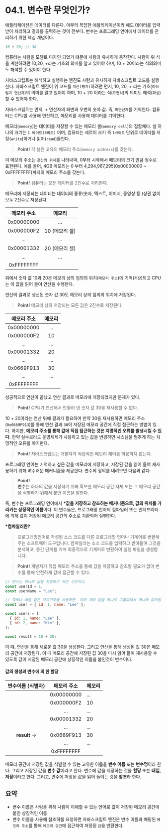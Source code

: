 # 04.1. 변수란 무엇인가?



애플리케이션은 데이터를 다룬다. 아무리 복잡한 애플리케이션이라 해도 데이터를 입력받아 처리하고 결과를 출력하는 것이 전부다. 변수는 프로그래밍 언어에서 데이터를 관리하기 위한 핵심 개념이다.

```js
10 + 20; // 30
```

컴퓨터는 사람을 모델로 디자인 되었기 떄문에 사람과 유사하게 동작한다. 사람이 위 식을 계산하려면 10,20, +라는 기호의 의미를 알고 있어야 하며, 10 + 20이라는 식의의미도 해석할 수 있어야 한다.

자바스크립트는 해석하고 실행하는 엔진도 사람과 유사하게 자바스크립트 코드를 실행한다. 자바스크립트 엔진이 위 코드를 `계산(평가)`하려면 먼저, 10, 20, + 라는 기호(`리터럴과 연산자`)의 의미를 알고 있어야 하며, 10 + 20 이라는 식(`표현식`)의 의미도 해석(`파싱`)할 수 있어야 한다.

자바스크립트는 먼저, + 연산자의 좌변과 우변의 숫자 값. 즉, `피연산자`를 기억한다. 컴퓨터는 CPU를 사용해 연산하고, 메모리를 사용해 데이터를 기억한다.

메모리(`memory`)는 데이터를 저장할 수 있는 메모리 셀(`memory cell`)의 집합체다. 셀 하나의 크기는 `1 바이트(8비트)` 이며, 컴퓨터는 세르이 크기 즉 `1바이트` 단위로 데이터를 저장(`write`)하거나 읽어(`read`)들인다.

> **Point!** 각 셀은 고유의 메모리 주소(`memory address`)를 갖는다.

이 메모리 주소는 `공간의 위치`를 나타내며, 0부터 시작해서 메모리의 크기 만큼 정수로 표현된다. 예를 들어, 4GB 메모리는 0 부터 4,294,967,295(0x00000000 \~ 0xFFFFFFFF)까지의 메모리 주소를 갖는다.

> **Point!** 컴퓨터는 모든 데이터를 2진수로 처리한다.

메모리에 저장되는 데이터는 데이터의 종류(숫자, 텍스트, 이미지, 동영상 등 )상관 없이 모두 2진수로 저장된다.

|   메모리 주소   |     메모리    |
| :--------: | :--------: |
| 0x00000000 |     ...    |
| 0x000000F2 | 10 (메모리 셀) |
|     ...    |     ...    |
| 0x00001332 | 20 (메모리 셀) |
|     ...    |     ...    |
| 0xFFFFFFFF |            |

위에서 숫자 값 10과 20은 메모리 상의 임의의 위치(`메모리 주소`)에 기억(`저장`)되고 CPU는 이 값을 읽어 들여 연산을 수행한다.

연산의 결과로 생선된 숫자 값 30도 메모리 상의 임의의 위치에 저장된다.

> **Point!** 메모리 상의 저장되는 모든 값은 2진수로 저장된다.

|   메모리 주소   | 메모리 |
| :--------: | :-: |
| 0x00000000 | ... |
| 0x000000F2 |  10 |
|     ...    | ... |
| 0x00001332 |  20 |
|     ...    | ... |
| 0x0669F913 |  30 |
|     ...    | ... |
| 0xFFFFFFFF |     |

성공적으로 연산이 끝났고 연산 결과로 메모리에 저장되었지만 문제가 있다.

> **Point!** CPU가 연산해서 만들어 낸 숫자 값 30을 재사용할 수 없다.

10 + 20이라는 연산 뒤에 결과가 필요하여 만약 30을 재사용하면 메모리 주소(`0x0669F913`)를 통해 연산 결과 `30`이 저장된 메모리 공간에 직접 접근하는 방법이 있다. 하지만, **메모리 주소를 통해 값에 직접 접근하는 것은 치명적인 오류를 발생시킬 수 있다.** 만약 실수로라도 운영체제가 사용하고 있는 값을 변경하면 시스템을 멈추게 하는 치명적인 오류를 야기한다.

> **Point!** 자바스크립트는 개발자가 직접적인 메모리 제어를 허용하지 않는다.

프로그래밍 언어는 기억하고 싶은 값을 메모리에 저장하고, 저장된 값을 읽어 들여 재사용하기 위해 벼수러눈 매커니즘을 제공한다. 변수의 정의를 내려보면 다음과 같다.

> **Point!**\
> **변수**는 하나의 값을 저장하기 위해 확보한 메모리 공간 자체 또는 그 메모리 공간을 식별하기 위해서 붙인 이름을 말한다.

즉, 변수는 프로그래밍 언어에서 **\*값을 저장하고 참조하는 메커니즘으로, 값의 위치를 가리키는 상징적인 이름**이다. 이 변수들은, 프로그래밍 언어의 컴파일러 또는 인터프리터에 의해 값이 저장된 메모리 공간의 주소로 치환되어 실핸한다.

**\*컴파일러란?**

> 프로그래밍언어로 작성된 소스 코드를 다른 프로그래밍 언어나 기계어로 변환해주는 소프트웨어 도구입니다. 컴파일러는 소스 코드를 입력하고 받아들여 그것을 분석하고, 중간 단계를 거쳐 최종적으로 기계어로 변환하여 실행 파일을 생성합니다.

> **Point!** 개발자가 직접 메모리 주소를 통해 값을 저장하고 참조할 필요가 없이 변수를 통해 안전하게 값에 접근할 수 있다.

```js
// 변수는 하나의 값을 저장하기 위한 수단이다.
const userId = 1;
const userName = "Lee";

// 객체나 배열 같은 자료구조를 사용하면  여러 개의 값을 하나로 그룹화해서 하나의 값처럼 사용할 수 있다.
const user = { id: 1, name: "Lee" };

const users = [
  { id: 1, name: "Lee" },
  { id: 2, name: "Kim" },
];
```

```js
const result = 10 + 20;
```

이 떄, 연산을 통해 새로운 값 30을 생성한다. 그리고 연산을 통해 생성된 값 30은 메모리 공간에 저장된다. 이 때 메모리 공간에 저장된 값 30을 다시 읽어 들여 재사용할 수 있도록 값이 저장된 메모리 공간에 상징적인 이름을 붙인것이 변수이다.

#### 값의 생성과 변수에 의 한 할당

|  변수이름 (식별자)  |   메모리 주소   | 메모리 |
| :----------: | :--------: | --- |
|              | 0x00000000 | ... |
|              | 0x000000F2 | 10  |
|              |     ...    | ... |
|              | 0x00001332 | 20  |
|              |     ...    | ... |
| **result** → | 0x0669F913 | 30  |
|              |     ...    | ... |
|              | 0xFFFFFFFF |     |

메모리 공간에 저장된 값을 식별할 수 있는 고유한 이름을 **변수 이름** 또는 **변수명**이라 한다. 그리고 저장된 값을 **변수 값**이라고 한다. 변수에 값을 저장하는 것을 **할당** 또는 **대입, 저장**이라고 한다. 그리고, 변수에 저장된 값을 읽어 들이는 것을 **참조**라 한다.

## 요약

* 변수 이름은 사람을 위해 사람이 이해할 수 있는 언어로 값이 저장된 메모리 공간에 붙인 상징적인 이름
* 변수 이름을 사용해 참조하를 요청하면 자바스크립트 엔진은 변수 이름과 매핑된 `메모리 주소`를 통해 `메모리 공간`에 접근하여 저장된 `값`을 반환한다.

